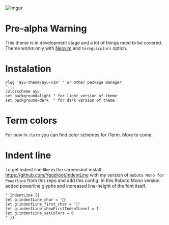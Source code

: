 ![Imgur](http://i.imgur.com/zPs92Hk.png)

# Pre-alpha Warning
This theme is in development stage and a lot of things need to be covered. Theme works only with [Neovim](https://neovim.io) and `termguicolors` option.

# Instalation
```VimL
Plug 'ayu-theme/ayu-vim' " or other package manager 
"...
colorscheme ayu
set background=light " for light version of theme
set background=dark  " for dark version of theme
```

# Term colors
For now In `/term` you can find color schemes for iTerm. More to come.

# Indent line
To get indent line like in the screenshot install https://github.com/Yggdroot/indentLine with my version of `Roboto Mono for Powerline` from this repo and add this config.
In this Roboto Mono version added powerline glyphs and increased line-height of the font itself.

```Viml
" IndentLine {{
let g:indentLine_char = ''
let g:indentLine_first_char = ''
let g:indentLine_showFirstIndentLevel = 1
let g:indentLine_setColors = 0
" }}
```
